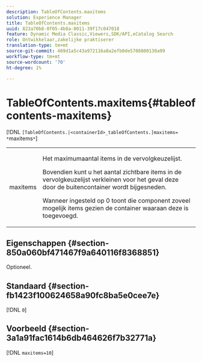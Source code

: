 ```yaml
---
description: TableOfContents.maxitems
solution: Experience Manager
title: TableOfContents.maxitems
uuid: 823a70b8-0f05-4b8a-8011-39f17c047018
feature: Dynamic Media Classic,Viewers,SDK/API,eCatalog Search
role: Ontwikkelaar,zakelijke praktiserer
translation-type: tm+mt
source-git-commit: 469d1a5c43a972116a8a2efb0de5708800130a99
workflow-type: tm+mt
source-wordcount: '70'
ht-degree: 1%

---
```



# TableOfContents.maxitems{#tableofcontents-maxitems}

[!DNL `[TableOfContents.|<containerId>_tableOfContents.]maxitems= *`maxitems`*`]

<table id="table_F9BC656721B04870AC628ACBC47E7200"> 
 <tbody> 
  <tr> 
   <td> <p> <span class="codeph"><span class="varname"> maxitems</span></span> </p> </td> 
   <td> <p>Het maximumaantal items in de vervolgkeuzelijst. </p> <p>Bovendien kunt u het aantal zichtbare items in de vervolgkeuzelijst verkleinen voor het geval deze door de buitencontainer wordt bijgesneden. </p> <p>Wanneer ingesteld op <span class="codeph"> 0</span> toont die component zoveel mogelijk items gezien de container waaraan deze is toegevoegd. </p> </td> 
  </tr> 
 </tbody> 
</table>

## Eigenschappen {#section-850a060bf471467f9a640116f8368851}

Optioneel.

## Standaard {#section-fb1423f100624658a90fc8ba5e0cee7e}

[!DNL `0`]

## Voorbeeld {#section-3a1a91fac1614b6db464626f7b32771a}

[!DNL `maxitems=10`]
